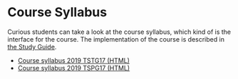 # Course Syllabus
Curious students can take a look at the course syllabus, which kind of is the interface for the course. The implementation of the course is described in [the Study Guide](./study-guide/).

* <a href="/course-material/introduction-to-script-programming/course-syllabus-2019-tstg17.html" target="_blank">Course syllabus 2019 TSTG17 (HTML)</a>
* <a href="/course-material/introduction-to-script-programming/course-syllabus-2019-tspg17.html" target="_blank">Course syllabus 2019 TSPG17 (HTML)</a>